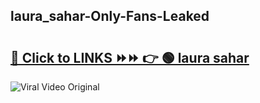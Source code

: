 
 ## laura_sahar-Only-Fans-Leaked

# <h2><a href="https://clipsfans.com/laura_sahar&ref=git">🔗 Click to LINKS ⏩⏩ 👉 🟢 laura sahar </a></h2>

<a href="https://clipsfans.com/laura_sahar&ref=git" rel="nofollow" data-target="animated-image.originalLink"><img src="https://i.ibb.co.com/xMMVF88/686577567.gif" alt="Viral Video Original" style="max-width: 100%; display: inline-block;" data-target="animated-image.originalImage"></a>
